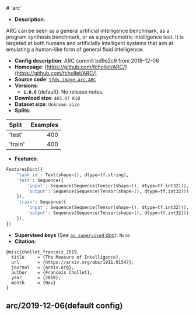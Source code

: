 <div itemscope itemtype="http://schema.org/Dataset">
  <div itemscope itemprop="includedInDataCatalog" itemtype="http://schema.org/DataCatalog">
    <meta itemprop="name" content="TensorFlow Datasets" />
  </div>
  <meta itemprop="name" content="arc" />
  <meta itemprop="description" content="&#10;ARC can be seen as a general artificial intelligence benchmark, as a program&#10;synthesis benchmark, or as a psychometric intelligence test. It is targeted at&#10;both humans and artificially intelligent systems that aim at emulating a&#10;human-like form of general fluid intelligence.&#10;&#10;&#10;To use this dataset:&#10;&#10;```python&#10;import tensorflow_datasets as tfds&#10;&#10;ds = tfds.load(&#x27;arc&#x27;, split=&#x27;train&#x27;)&#10;for ex in ds.take(4):&#10;  print(ex)&#10;```&#10;&#10;See [the guide](https://www.tensorflow.org/datasets/overview) for more&#10;informations on [tensorflow_datasets](https://www.tensorflow.org/datasets).&#10;&#10;" />
  <meta itemprop="url" content="https://www.tensorflow.org/datasets/catalog/arc" />
  <meta itemprop="sameAs" content="https://github.com/fchollet/ARC/" />
  <meta itemprop="citation" content="&#10;@misc{chollet_francois_2019,&#10;  title     = {The Measure of Intelligence},&#10;  url       = {https://arxiv.org/abs/1911.01547},&#10;  journal   = {arXiv.org},&#10;  author    = {Francois Chollet},&#10;  year      = {2019},&#10;  month     = {Nov}&#10;}&#10;" />
</div>
# `arc`

*   **Description**:

ARC can be seen as a general artificial intelligence benchmark, as a program
synthesis benchmark, or as a psychometric intelligence test. It is targeted at
both humans and artificially intelligent systems that aim at emulating a
human-like form of general fluid intelligence.

*   **Config description**: ARC commit bd9e2c9 from 2019-12-06
*   **Homepage**:
    [https://github.com/fchollet/ARC/](https://github.com/fchollet/ARC/)
*   **Source code**:
    [`tfds.image.arc.ARC`](https://github.com/tensorflow/datasets/tree/master/tensorflow_datasets/image/arc.py)
*   **Versions**:
    *   **`1.0.0`** (default): No release notes.
*   **Download size**: `465.07 KiB`
*   **Dataset size**: `Unknown size`
*   **Splits**:

Split   | Examples
:------ | -------:
'test'  | 400
'train' | 400

*   **Features**:

```python
FeaturesDict({
    'task_id': Text(shape=(), dtype=tf.string),
    'test': Sequence({
        'input': Sequence(Sequence(Tensor(shape=(), dtype=tf.int32))),
        'output': Sequence(Sequence(Tensor(shape=(), dtype=tf.int32))),
    }),
    'train': Sequence({
        'input': Sequence(Sequence(Tensor(shape=(), dtype=tf.int32))),
        'output': Sequence(Sequence(Tensor(shape=(), dtype=tf.int32))),
    }),
})
```

*   **Supervised keys** (See
    [`as_supervised` doc](https://www.tensorflow.org/datasets/api_docs/python/tfds/load)):
    `None`
*   **Citation**:

```
@misc{chollet_francois_2019,
  title     = {The Measure of Intelligence},
  url       = {https://arxiv.org/abs/1911.01547},
  journal   = {arXiv.org},
  author    = {Francois Chollet},
  year      = {2019},
  month     = {Nov}
}
```

## arc/2019-12-06(default config)

